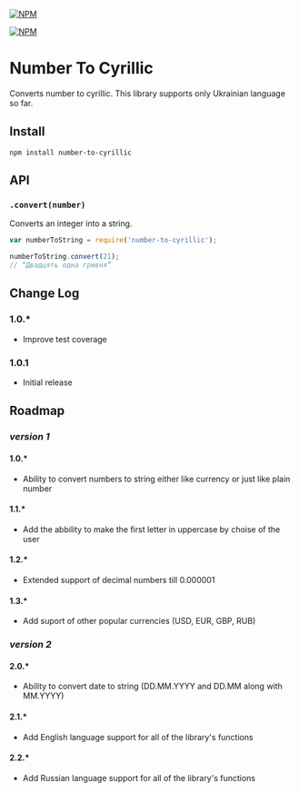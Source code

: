 [![NPM](https://nodei.co/npm/number-to-cyrillic.png)](https://www.npmjs.com/package/number-to-cyrillic)

[![NPM](https://nodei.co/npm/number-to-cyrillic.png)](https://www.npmjs.com/package/number-to-cyrillic)

# Number To Cyrillic

Converts number to cyrillic.
This library supports only Ukrainian language so far.

## Install

`npm install number-to-cyrillic`

## API

### `.convert(number)`

Converts an integer into a string.

```js
var numberToString = require('number-to-cyrillic');

numberToString.convert(21);
// “Двадцять одна гривня”
```

## Change Log

### 1.0.*

- Improve test coverage

### 1.0.1

- Initial release

## Roadmap

### *version 1*

#### 1.0.*

- Ability to convert numbers to string either like currency or just like plain number

#### 1.1.*

- Add the abbility to make the first letter in uppercase by choise of the user

#### 1.2.*

- Extended support of decimal numbers till 0.000001

#### 1.3.*

- Add suport of other popular currencies (USD, EUR, GBP, RUB)

### *version 2*

#### 2.0.*

- Ability to convert date to string (DD.MM.YYYY and DD.MM along with MM.YYYY)

#### 2.1.*

- Add English language support for all of the library's functions

#### 2.2.*

- Add Russian language support for all of the library's functions

